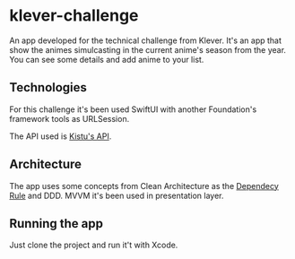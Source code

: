 # klever-challenge
An app developed for the technical challenge from Klever. It's an app that show the animes simulcasting in the current anime's season from the year. You can see some details and add anime to your list.

## Technologies
For this challenge it's been used SwiftUI with another Foundation's framework tools as URLSession.

The API used is [Kistu's API](https://kitsu.docs.apiary.io/).

## Architecture
The app uses some concepts from Clean Architecture as the [Dependecy Rule](https://medium.com/@aboutcoding/clean-architecture-the-essence-of-the-dependency-rule-969f1e8417f6) and DDD.
MVVM it's been used in presentation layer.

## Running the app
Just clone the project and run it't with Xcode.

